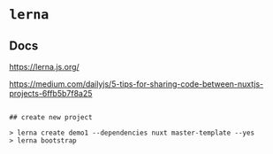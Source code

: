 # `lerna`

## Docs

https://lerna.js.org/

https://medium.com/dailyjs/5-tips-for-sharing-code-between-nuxtjs-projects-6ffb5b7f8a25
```

## create new project

> lerna create demo1 --dependencies nuxt master-template --yes
> lerna bootstrap

